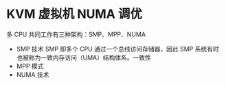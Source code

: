 # KVM 虚拟机 NUMA 调优
多 CPU 共同工作有三种架构：SMP、MPP、NUMA  
- SMP 技术
  SMP 即多个 CPU 通过一个总线访问存储器，因此 SMP 系统有时也被称为一致内存访问（UMA）结构体系。一致性
- MPP 模式
- NUMA 技术